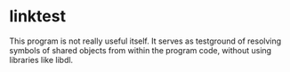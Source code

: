 linktest
========

This program is not really useful itself.
It serves as testground of resolving symbols of shared objects from within the program code,
without using libraries like libdl.
